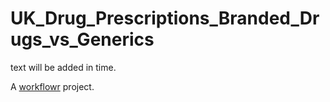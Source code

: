 # UK_Drug_Prescriptions_Branded_Drugs_vs_Generics

text will be added in time.

A [workflowr][] project.

[workflowr]: https://github.com/jdblischak/workflowr

